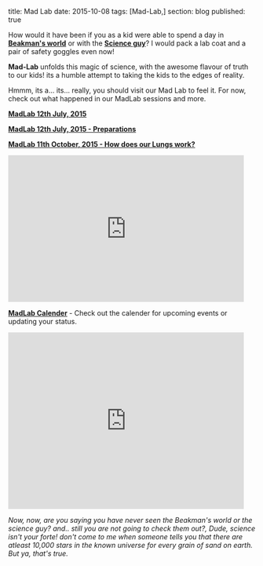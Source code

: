 title: Mad Lab
date: 2015-10-08
tags: [Mad-Lab,]
section: blog
published: true

How would it have been if you as a kid were able to spend a day in **<a href="https://www.youtube.com/channel/UCVyshphQn9AgViERxg3qycA" target="_blank">Beakman's world</a>**
or with the **<a href="https://www.youtube.com/user/billmnyethescience" target="_blank">Science guy</a>**? I would pack a lab coat and a pair of safety goggles even now! 

**Mad-Lab** unfolds this magic of science, with the awesome flavour of truth to our kids! its a humble attempt to taking the kids to the edges of reality.

Hmmm, its a... its... really, you should visit our Mad Lab to feel it. For now, check out what happened in our MadLab sessions and more.

**[MadLab 12th July, 2015](/blog/mad-lab/mad-lab-12th-july-2015/)**

**[MadLab 12th July, 2015 - Preparations](/blog/mad-lab/mad-lab-12th-july-2015-prep/)**

**[MadLab 11th October, 2015 - How does our Lungs work?](/blog/mad-lab/mad-lab-11th-october-2015-how-our-lungs-work/)**

<iframe src="https://docs.google.com/presentation/d/17AmJ_nWbKqARiI6itRqItHn_cYGs84P6cTTHtbUbsL4/embed?start=false&loop=false&delayms=3000" frameborder="0" width="480" height="299" allowfullscreen="true" mozallowfullscreen="true" webkitallowfullscreen="true"></iframe>

**<a href="https://docs.google.com/spreadsheets/d/1XFmZRgR9kzbqC8k0Vs6XP67K7GTIZykcGxlbrP-mUKM/" target="_blank">MadLab Calender</a>** - Check out the calender for upcoming events or updating your status.

<iframe src="https://docs.google.com/spreadsheets/d/1XFmZRgR9kzbqC8k0Vs6XP67K7GTIZykcGxlbrP-mUKM/pubhtml?widget=true&amp;headers=false" frameborder='0' scrolling='no' width="480" height="360"></iframe>


*Now, now, are you saying you have never seen the Beakman's world or the science guy? and.. still you are not going to check them out?, 
Dude, science isn't your forte! 
don't come to me when someone tells you that there are atleast 10,000 stars in the known universe for every grain of sand on earth. 
But ya, that's true.*